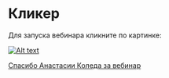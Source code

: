 # Кликер
Для запуска вебинара кликните по картинке:

[![Alt text](https://img.youtube.com/vi/mz_gsnMOLXE/0.jpg)](https://www.youtube.com/watch?v=mz_gsnMOLXE)

[Спасибо Анастасии Коледа за вебинар](https://www.youtube.com/channel/UCSBeL28cCqIyHFxmCTK1Ejw)

